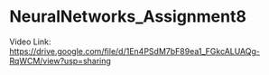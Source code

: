 # NeuralNetworks_Assignment8

Video Link: https://drive.google.com/file/d/1En4PSdM7bF89ea1_FGkcALUAQg-RqWCM/view?usp=sharing
